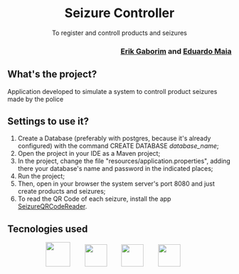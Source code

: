 <div align="center">
  <h1>Seizure Controller</h1>
  <p>To register and controll products and seizures</p>
</div>

<div align="right">
  <h3><a href="https://www.github.com/erikgaborim" target="_blank">Erik Gaborim</a> and <a href="https://www.gitlab.com/EduardoMCintra" target="_blank">Eduardo Maia</a>
</div>

## What's the project?
  
Application developed to simulate a system to controll product seizures made by the police

## Settings to use it?
  
1. Create a Database (preferably with postgres, because it's already configured) with the command CREATE DATABASE *database_name*;
2. Open the project in your IDE as a Maven project;
3. In the project, change the file "resources/application.properties", adding there your database's name and password in the indicated places;
4. Run the project;
5. Then, open in your browser the system server's port 8080 and just create products and seizures;
6. To read the QR Code of each seizure, install the app <a href="https://www.github.com/erikgaborim/SeizureQRCodeReader" >SeizureQRCodeReader</a>.

## Tecnologies used
  
<div align="center">
  <img height="55" src="https://cdn.jsdelivr.net/gh/devicons/devicon/icons/java/java-original.svg">
  &ensp;&nbsp;&emsp;
  <img height="50" src="https://cdn.jsdelivr.net/gh/devicons/devicon/icons/spring/spring-original.svg">
  &ensp;&nbsp;&emsp;
  <img height="50" src="https://cdn.jsdelivr.net/gh/devicons/devicon/icons/tomcat/tomcat-original-wordmark.svg">
  &ensp;&nbsp;&emsp;
  <img height="50" src="https://cdn.jsdelivr.net/gh/devicons/devicon/icons/bootstrap/bootstrap-plain-wordmark.svg">
  &ensp;&nbsp;&emsp;
</div>
